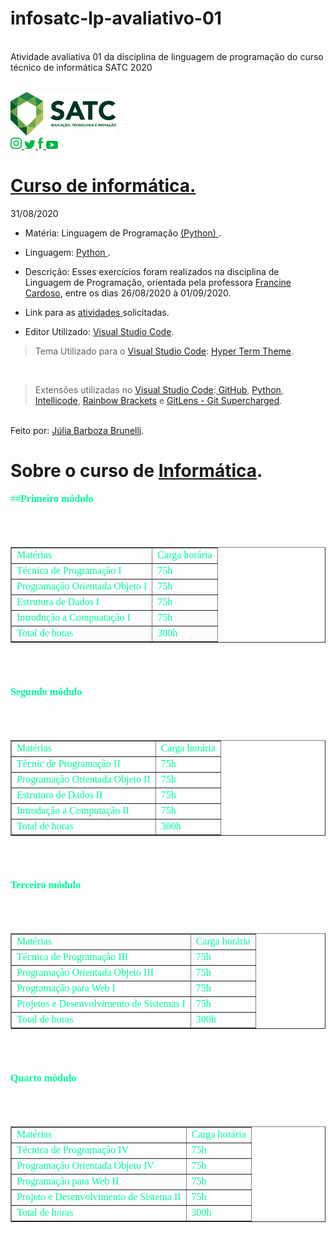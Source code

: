 # infosatc-lp-avaliativo-01
<br> Atividade  avaliativa  01 da disciplina de linguagem  de programação do curso técnico de informática SATC 2020 <br>


<br><a href="https://web.satc.edu.br/">
<img src="logo.png">
<br>
<a href="https://www.instagram.com/satceducacao//">
<img src="instagram.png">
</a>
<a href="https:https://twitter.com/satceducacao">
<img src="twitter.png">
</a>
<a href="https://www.facebook.com/satceducacao">
<img src="facebook.png">
</a>
<a href="https://www.youtube.com/user/satcweb">
<img src="you.png">
</a>
# <a href="https://www.instagram.com/infosatc/"> Curso de informática.</a>
 31/08/2020



 * Matéria: Linguagem de Programação  <a href="https://www.python.org/"> 
 (Python)
</a>.

* Linguagem: <a href="https://www.python.org/"> 
 Python
 </a>.

* Descrição: Esses exercícios foram realizados na disciplina de Linguagem de Programação, orientada pela professora <a href="https://www.instagram.com/francinecardoson/"> Francine Cardoso</a>, entre os dias 26/08/2020 à 01/09/2020.


* Link para as <a href="https://github.com/Mikix30/infosatc-lp-avaliativo-01">  atividades 
</a>solicitadas.

* Editor Utilizado: <a href="https://code.visualstudio.com/"> Visual Studio Code</a>.
> Tema Utilizado para o <a href="https://code.visualstudio.com/"> Visual Studio Code</a>: <a href="https://marketplace.visualstudio.com/items?itemName=hsnazar.hyper-term-theme"> Hyper Term Theme</a>.

<br>

> Extensões utilizadas no <a href="https://code.visualstudio.com/"> Visual Studio Code</a>:<a href="https://marketplace.visualstudio.com/items?itemName=KnisterPeter.vscode-github1"> GitHub</a>, <a href="https://marketplace.visualstudio.com/items?itemName=ms-python.python"> Python</a>, <a href="https://marketplace.visualstudio.com/items?itemName=VisualStudioExptTeam.vscodeintellicode"> Intellicode</a>, <a href="https://marketplace.visualstudio.com/items?itemName=2gua.rainbow-brackets"> Rainbow Brackets</a> e  <a href="https://marketplace.visualstudio.com/items?itemName=eamodio.gitlens"> GitLens - Git Supercharged</a>.
 

<br>
Feito por: <a href="https://www.instagram.com/jurumeia_/"> Júlia Barboza Brunelli</a>.

# Sobre o curso de <a href="https://www.instagram.com/infosatc/"> Informática</a>.




<font face="times new roman" size=3 color="#00FA9A">
 ##<strong>Primeiro módulo</strong>
<br><br><br>
<table>
<table border="1" cellspacing"15">
<tr>
<td>Matérias</td>
<td>Carga horária</td>
</tr>
<tr>
<td>Técnica de Programação I</td>
<td>75h</td>
</tr>
<tr>
<td>Programação Orientada Objeto I</td>
<td>75h</td>
</tr>
<tr>
<td>Estrutura de Dados I</td>
<td>75h</td>
</tr>
<tr>
<td>Introdução a Compuatação I</td>
<td>75h</td>
</tr>
<td>Total de horas</td>
<td>300h</td>
</tr>
</table>

<font face="times new roman" size=3 color="#00FA9A">

<br><br><br>
<strong>Segundo módulo</strong>
<br><br><br>
<table>
<table border="1" cellspacing"15">
<tr>
<td>Matérias</td>
<td>Carga horária</td>
</tr>
<tr>
<td>Técnic de Programação II</td>
<td>75h</td>
</tr>
<tr>
<td>Programação Orientada Objeto  II</td>
<td>75h</td>
</tr>
<tr>
<td>Estrutura de Dados II</td>
<td>75h</td>
</tr>
<tr>
<td>Introdução a Computação II</td>
<td>75h</td>
</tr>

<td>Total de horas</td>
<td>300h</td>
</tr>
</table>

<font face="times new roman" size=3 color="#00FA9A">
<br><br><br>
<strong>Terceiro módulo</strong>
<br><br><br>
<table>
<table border="1" cellspacing"15">
<tr>
<td>Matérias</td>
<td>Carga horária</td>
</tr>
<tr>
<td>Técnica de Programação III</td>
<td>75h</td>
</tr>
<tr>
<td>Programação Orientada Objeto III</td>
<td>75h</td>
</tr>
<tr>
<td>Programação para Web I</td>
<td>75h</td>
</tr>
<tr>
<td>Projetos e Desenvolvimento de Sistemas I</td>
<td>75h</td>
</tr>
<tr>
<td>Total de horas</td>
<td>300h</td>
</tr>
</table>

<font face="times new roman" size=3 color="#00FA9A">
<br><br><br>
<strong>Quarto módulo</strong>
<br><br><br>
<table>
<table border="1" cellspacing"15">
<tr>
<td>Matérias</td>
<td>Carga horária</td>
</tr>
<tr>
<td>Técnica de Programação IV</td>
<td>75h</td>
</tr>
<tr>
<td>Programação Orientada Objeto IV</td>
<td>75h</td>
</tr>
<tr>
<td>Programação para Web II</td>
<td>75h</td>
</tr>
<tr>
<td>Projeto e Desenvolvimento de Sistema II</td>
<td>75h</td>
</tr>
<tr>
<td>Total de horas</td>
<td>300h</td>
</tr>
</table>
</p>
